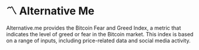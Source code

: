 # 〽️ Alternative Me

Alternative.me provides the Bitcoin Fear and Greed Index, a metric that indicates the level of greed or fear in the Bitcoin market. This index is based on a range of inputs, including price-related data and social media activity.
